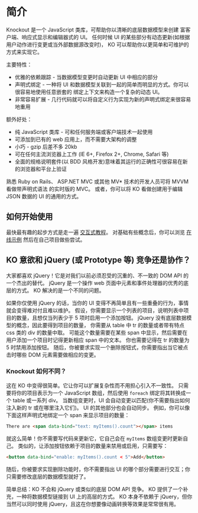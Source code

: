 # 简介

Knockout 是一个 JavaScript 类库，可帮助你以清晰的底层数据模型来创建
富客户端、响应式显示和编辑器式的 UI。
任何时候 UI 的某些部分有动态更新(如根据用户动作进行变更或当外部数据源改变时)，
KO 可以帮助你以更简单和可维护的方式来实现它。

主要特性：

* 优雅的依赖跟踪 - 当数据模型变更时自动更新 UI 中相应的部分
* 声明式绑定 - 一种将 UI 和数据模型关联到一起的简单而明显的方式。你可以很容易地使用任意嵌套的
绑定上下文来构造一个复杂的动态 UI。
* 非常容易扩展 - 几行代码就可以将自定义行为实现为新的声明式绑定来很容易地重用

额外好处：

* 纯 JavaScript 类库 - 可和任何服务端或客户端技术一起使用
* 可添加到已有的 web 应用上，而不需要大架构的调整
* 小巧 - gzip 后差不多 20kb
* 可在任何主流浏览器上工作 (IE 6+, Firefox 2+, Chrome, Safari 等)
* 全面的规格说明套件(以 BDD 风格开发)意味着其运行的正确性可很容易在新的浏览器和平台上验证

熟悉 Ruby on Rails、 ASP.NET MVC 或其他 MV* 技术的开发人员可将 MVVM 看做带声明式语法
的实时版的 MVC。
或者，你可以将 KO 看做创建用于编辑 JSON 数据的 UI 的通用的方式。

## 如何开始使用

最快最有趣的起步方式是走一遍 [交互式教程](http://learn.knockoutjs.com/)。
对基础有些概念后，你可以浏览 [在线示例](http://knockoutjs.com/examples/index.html)
然后在自己项目做些尝试。

## KO 意欲和 jQuery (或 Prototype 等) 竞争还是协作？

大家都喜欢 jQuery！它是对我们以前必须忍受的沉重的、不一致的 DOM API 的一个杰出的替代。
jQuery 是一个操作 web 页面中元素和事件处理器的优秀的底层的方式。
KO 解决的是一个不同的问题。

如果你仅使用 jQuery 的话，当你的 UI 变得不再简单且有一些重叠的行为，事情就会变得难对付且难以维护。
假设，你需要显示一个列表的项目，说明列表中项目的数量，且想仅当列表少于 5 项时启用一个添加按钮。
jQuery 没有底层数据模型的概念，因此要得到项目的数量，
你需要从 table 中 tr 的数量或者带有特点 css 类的 div 的数量中取。
可能这个数量需要在某些 span 中显示，然后需要在用户添加一个项目时记得更新相应 span 中的文本。
你也需要记得在 tr 的数量为 5 时禁用添加按钮。
随后，你被要求实现一个删除按钮式，你需要指出当它被点击时哪些 DOM 元素需要做相应的变更。

### Knockout 如何不同？

这在 KO 中变得很简单。它让你可以扩展复杂性而不用担心引入不一致性。
只需要将你的项目表示为一个 JavaScript 数组，然后使用 `foreach` 绑定将其转换成一个 table 或一系列 div。
当数组变更时，UI 会自动变更以匹配(你不需要指出如何注入新的 tr 或在哪里注入它们)。
UI 的其他部分也会自动同步。
例如，你可以像下面这样声明式地绑定一个 span 来显示项目的数量：

```html
There are <span data-bind="text: myItems().count"></span> items
```

就这么简单！你不需要写代码来更新它，它自己会在 `myItems` 数组变更时更新自己。
类似的，让添加按钮依赖于项目的数量来禁用或启用，只需要写：

```html
<button data-bind="enable: myItems().count < 5">Add</button>
```

随后，你被要求实现删除功能时，你不需要指出 UI 的哪个部分需要进行交互；你只需要修改底层的数据模型就好了。

简单总结：KO 不会和 jQuery 或类似的底层 DOM API 竞争。
KO 提供了一个补充，一种将数据模型链接到 UI 上的高层的方式。
KO 本身不依赖于 jQuery，但你当然可以同时使用 jQuery，且这在你想要像动画转换等效果是常常很有用。